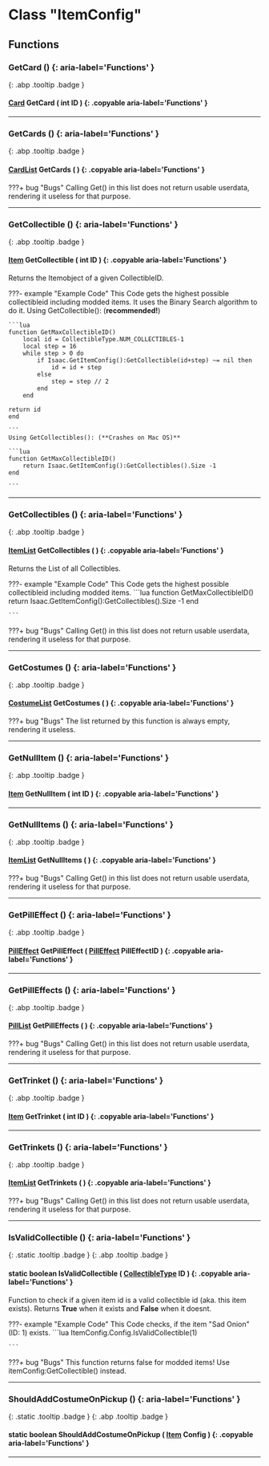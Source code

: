 # Class "ItemConfig"
## Functions
### GetCard () {: aria-label='Functions' }
[ ](#){: .abp .tooltip .badge }
#### [Card](../ItemConfig_Card) GetCard ( int ID ) {: .copyable aria-label='Functions' }

___ 
### GetCards () {: aria-label='Functions' }
[ ](#){: .abp .tooltip .badge }
#### [CardList](../CppContainer_Vector_CardConfigList) GetCards ( ) {: .copyable aria-label='Functions' }

???+ bug "Bugs"
    Calling Get() in this list does not return usable userdata, rendering it useless for that purpose.

___ 
### GetCollectible () {: aria-label='Functions' }
[ ](#){: .abp .tooltip .badge }
#### [Item](../ItemConfig_Item) GetCollectible ( int ID ) {: .copyable aria-label='Functions' }

Returns the Itemobject of a given CollectibleID.

???- example "Example Code"
    This Code gets the highest possible collectibleid including modded items. It uses the Binary Search algorithm to do it.
    Using GetCollectible(): (**recommended!**)

    ```lua 
    function GetMaxCollectibleID()
        local id = CollectibleType.NUM_COLLECTIBLES-1
        local step = 16
        while step > 0 do
            if Isaac.GetItemConfig():GetCollectible(id+step) ~= nil then
                id = id + step
            else
                step = step // 2
            end
        end
    
    return id
    end
    
    ```
    Using GetCollectibles(): (**Crashes on Mac OS)**

    ```lua 
    function GetMaxCollectibleID()
        return Isaac.GetItemConfig():GetCollectibles().Size -1
    end
    
    ```
___ 
### GetCollectibles () {: aria-label='Functions' }
[ ](#){: .abp .tooltip .badge }
#### [ItemList](../CppContainer_Vector_ItemConfigList) GetCollectibles ( ) {: .copyable aria-label='Functions' }

Returns the List of all Collectibles. 

???- example "Example Code"
    This Code gets the highest possible collectibleid including modded items.
    ```lua 
    function GetMaxCollectibleID()
        return Isaac.GetItemConfig():GetCollectibles().Size -1
    end
    
    ```


???+ bug "Bugs"
    Calling Get() in this list does not return usable userdata, rendering it useless for that purpose.
___ 
### GetCostumes () {: aria-label='Functions' }
[ ](#){: .abp .tooltip .badge }
#### [CostumeList](../CppContainer_Vector_CostumeConfigList) GetCostumes ( ) {: .copyable aria-label='Functions' }


???+ bug "Bugs"
    The list returned by this function is always empty, rendering it useless.
___ 
### GetNullItem () {: aria-label='Functions' }
[ ](#){: .abp .tooltip .badge }
#### [Item](../ItemConfig_Item) GetNullItem ( int ID ) {: .copyable aria-label='Functions' }

___ 
### GetNullItems () {: aria-label='Functions' }
[ ](#){: .abp .tooltip .badge }
#### [ItemList](../CppContainer_Vector_ItemConfigList) GetNullItems ( ) {: .copyable aria-label='Functions' }

???+ bug "Bugs"
    Calling Get() in this list does not return usable userdata, rendering it useless for that purpose.

___ 
### GetPillEffect () {: aria-label='Functions' }
[ ](#){: .abp .tooltip .badge }
#### [PillEffect](../ItemConfig_PillEffect) GetPillEffect ( [PillEffect](../ItemConfig_PillEffect) PillEffectID ) {: .copyable aria-label='Functions' }

___ 
### GetPillEffects () {: aria-label='Functions' }
[ ](#){: .abp .tooltip .badge }
#### [PillList](../CppContainer_Vector_PillConfigList) GetPillEffects ( ) {: .copyable aria-label='Functions' }

???+ bug "Bugs"
    Calling Get() in this list does not return usable userdata, rendering it useless for that purpose.

___ 
### GetTrinket () {: aria-label='Functions' }
[ ](#){: .abp .tooltip .badge }
#### [Item](../ItemConfig_Item) GetTrinket ( int ID ) {: .copyable aria-label='Functions' }

___ 
### GetTrinkets () {: aria-label='Functions' }
[ ](#){: .abp .tooltip .badge }
#### [ItemList](../CppContainer_Vector_ItemConfigList) GetTrinkets ( ) {: .copyable aria-label='Functions' }

???+ bug "Bugs"
    Calling Get() in this list does not return usable userdata, rendering it useless for that purpose.

___ 
### IsValidCollectible () {: aria-label='Functions' }
[ ](#){: .static .tooltip .badge } [ ](#){: .abp .tooltip .badge }
#### static boolean IsValidCollectible ( [CollectibleType](../enums/CollectibleType) ID ) {: .copyable aria-label='Functions' }

Function to check if a given item id is a valid collectible id (aka. this item exists). Returns **True** when it exists and **False** when it doesnt.

???- example "Example Code"
    This Code checks, if the item "Sad Onion" (ID: 1) exists.
    ```lua 
    ItemConfig.Config.IsValidCollectible(1)
    
    ```


???+ bug "Bugs"
    This function returns false for modded items! Use itemConfig:GetCollectible() instead.
___ 
### ShouldAddCostumeOnPickup () {: aria-label='Functions' }
[ ](#){: .static .tooltip .badge } [ ](#){: .abp .tooltip .badge }
#### static boolean ShouldAddCostumeOnPickup ( [Item](../ItemConfig_Item) Config ) {: .copyable aria-label='Functions' }

___ 
